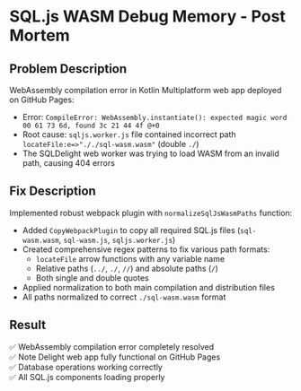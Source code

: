 # SQL.js WASM Debug Memory - Post Mortem

## Problem Description
WebAssembly compilation error in Kotlin Multiplatform web app deployed on GitHub Pages:
- Error: `CompileError: WebAssembly.instantiate(): expected magic word 00 61 73 6d, found 3c 21 44 4f @+0`
- Root cause: `sqljs.worker.js` file contained incorrect path `locateFile:e=>"././sql-wasm.wasm"` (double `./`)
- The SQLDelight web worker was trying to load WASM from an invalid path, causing 404 errors

## Fix Description
Implemented robust webpack plugin with `normalizeSqlJsWasmPaths` function:
- Added `CopyWebpackPlugin` to copy all required SQL.js files (`sql-wasm.wasm`, `sql-wasm.js`, `sqljs.worker.js`)
- Created comprehensive regex patterns to fix various path formats:
  - `locateFile` arrow functions with any variable name
  - Relative paths (`../`, `./`, `//`) and absolute paths (`/`)
  - Both single and double quotes
- Applied normalization to both main compilation and distribution files
- All paths normalized to correct `./sql-wasm.wasm` format

## Result
✅ WebAssembly compilation error completely resolved  
✅ Note Delight web app fully functional on GitHub Pages  
✅ Database operations working correctly  
✅ All SQL.js components loading properly